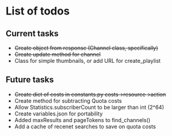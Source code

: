 # List of todos

## Current tasks

- ~~Create object from response (Channel class, specifically)~~
- ~~Create update method for channel~~
- Class for simple thumbnails, or add URL for create_playlist

## Future tasks

- ~~Create dict of costs in constants.py costs->resource->action~~
- Create method for subtracting Quota costs
- Allow Statistics.subscriberCount to be larger than int (2^64)
- Create variables.json for portability
- Added maxResults and pageTokens to find_channels()
- Add a cache of recenet searches to save on quota costs
